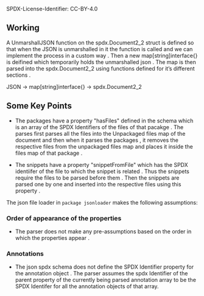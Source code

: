 SPDX-License-Identifier: CC-BY-4.0

## Working

A UnmarshallJSON function on the spdx.Document2_2 struct is defined so that when the JSON is unmarshalled in it the function is called and we can implement the process in a custom way . Then  a new map[string]interface{} is deifined which temporarily holds the unmarshalled json . The map is then parsed into the spdx.Document2_2 using functions defined for it’s different sections .

JSON  →  map[string]interface{}  → spdx.Document2_2

## Some Key Points 

- The packages have a property "hasFiles" defined in the schema which is an array of the SPDX Identifiers of the files of that pacakge . The parses first parses all the files into the Unpackaged files map of the document and then when it parses the packages , it removes the respective files from the unpackaged files map and places it inside the files map of that package .

- The snippets have a property "snippetFromFile" which has the SPDX identiifer of the file to which the snippet is related . Thus the snippets require the files to be parsed before them . Then the snippets are parsed one by one and inserted into the respective files using this property .


The json file loader in `package jsonloader` makes the following assumptions:


### Order of appearance of the properties 
* The parser does not make any pre-assumptions based on the order in which the properties appear . 


### Annotations
* The json spdx schema does not define the SPDX Identifier property for the annotation object . The parser assumes the spdx Identifier of the parent property of the currently being parsed annotation array to be the SPDX Identifer for all the annotation objects of that array.